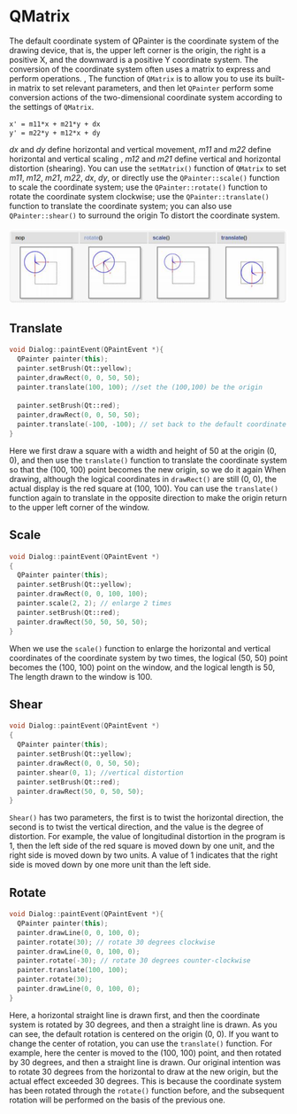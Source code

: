 # QMatrix
The default coordinate system of QPainter is the coordinate system of the drawing device, that is, the upper left corner is the origin, the right is a positive X, and the downward is a positive Y coordinate system. The conversion of the coordinate system often uses a matrix to express and perform operations. , The function of `QMatrix` is to allow you to use its built-in matrix to set relevant parameters, and then let `QPainter` perform some conversion actions of the two-dimensional coordinate system according to the settings of `QMatrix`.
```
x' = m11*x + m21*y + dx
y' = m22*y + m12*x + dy
```
_dx_ and _dy_ define horizontal and vertical movement, _m11_ and _m22_ define horizontal and vertical scaling , _m12_ and _m21_ define vertical and horizontal distortion (shearing). You can use the `setMatrix()` function of `QMatrix` to set _m11_, _m12_, _m21_, _m22_, _dx_, _dy_, or directly use the `QPainter::scale()` function to scale the coordinate system; use the `QPainter::rotate()` function to rotate the coordinate system clockwise; use the `QPainter::translate()` function to translate the coordinate system; you can also use `QPainter::shear()` to surround the origin To distort the coordinate system.<br><br>
![iamge](https://raw.githubusercontent.com/KoKoLates/Qt_learning/main/note/images/QTrasform.PNG)
## Translate
```cpp
void Dialog::paintEvent(QPaintEvent *){
  QPainter painter(this);
  painter.setBrush(Qt::yellow);
  painter,drawRect(0, 0, 50, 50); 
  painter.translate(100, 100); //set the (100,100) be the origin 
  
  painter.setBrush(Qt::red);
  painter,drawRect(0, 0, 50, 50);
  painter.translate(-100, -100); // set back to the default coordinate
}
```
Here we first draw a square with a width and height of 50 at the origin (0, 0), and then use the `translate()` function to translate the coordinate system so that the (100, 100) point becomes the new origin, so we do it again When drawing, although the logical coordinates in `drawRect()` are still (0, 0), the actual display is the red square at (100, 100). You can use the `translate()` function again to translate in the opposite direction to make the origin return to the upper left corner of the window.

## Scale
```cpp
void Dialog::paintEvent(QPaintEvent *)
{
  QPainter painter(this);
  painter.setBrush(Qt::yellow);
  painter.drawRect(0, 0, 100, 100);
  painter.scale(2, 2); // enlarge 2 times
  painter.setBrush(Qt::red);
  painter.drawRect(50, 50, 50, 50);
}
```
When we use the `scale()` function to enlarge the horizontal and vertical coordinates of the coordinate system by two times, the logical (50, 50) point becomes the (100, 100) point on the window, and the logical length is 50, The length drawn to the window is 100.

## Shear
```cpp
void Dialog::paintEvent(QPaintEvent *)
{
  QPainter painter(this);    
  painter.setBrush(Qt::yellow);   
  painter.drawRect(0, 0, 50, 50);    
  painter.shear(0, 1); //vertical distortion   
  painter.setBrush(Qt::red);    
  painter.drawRect(50, 0, 50, 50);
}
```
`Shear()` has two parameters, the first is to twist the horizontal direction, the second is to twist the vertical direction, and the value is the degree of distortion. For example, the value of longitudinal distortion in the program is 1, then the left side of the red square is moved down by one unit, and the right side is moved down by two units. A value of 1 indicates that the right side is moved down by one more unit than the left side.

## Rotate
```cpp
void Dialog::paintEvent(QPaintEvent *){
  QPainter painter(this);
  painter.drawLine(0, 0, 100, 0);
  painter.rotate(30); // rotate 30 degrees clockwise
  painter.drawLine(0, 0, 100, 0);     
  painter.rotate(-30); // rotate 30 degrees counter-clockwise
  painter.translate(100, 100);    
  painter.rotate(30);    
  painter.drawLine(0, 0, 100, 0);
}
```
Here, a horizontal straight line is drawn first, and then the coordinate system is rotated by 30 degrees, and then a straight line is drawn. As you can see, the default rotation is centered on the origin (0, 0). If you want to change the center of rotation, you can use the `translate()` function. For example, here the center is moved to the (100, 100) point, and then rotated by 30 degrees, and then a straight line is drawn. Our original intention was to rotate 30 degrees from the horizontal to draw at the new origin, but the actual effect exceeded 30 degrees. This is because the coordinate system has been rotated through the `rotate()` function before, and the subsequent rotation will be performed on the basis of the previous one.
